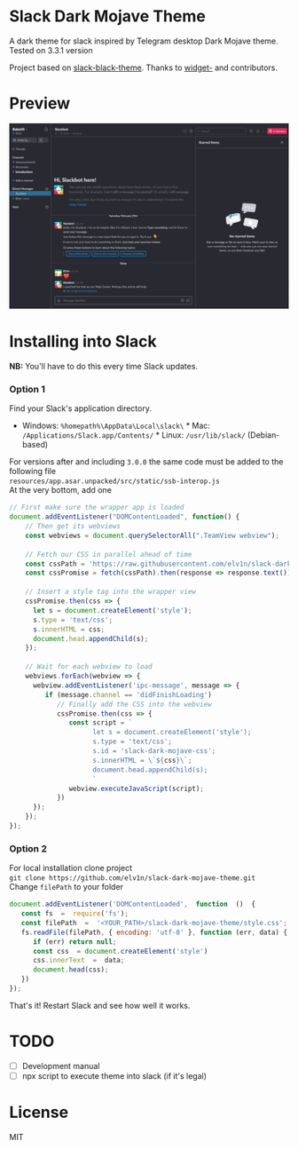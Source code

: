 
  
    
# Slack Dark Mojave Theme    
 A dark theme for slack inspired by Telegram desktop Dark Mojave theme.    
Tested on 3.3.1 version    
    
Project based on  [slack-black-theme](https://github.com/widget-/slack-black-theme). Thanks to [widget-](https://github.com/widget-) and contributors.  
# Preview    
![Screenshot](https://raw.githubusercontent.com/elv1n/slack-dark-mojave-theme/master/preview.png)
    
# Installing into Slack    
 **NB:** You'll have to do this every time Slack updates.    
    
### Option 1    
 Find your Slack's application directory.    
    
* Windows: `%homepath%\AppData\Local\slack\` * Mac: `/Applications/Slack.app/Contents/` * Linux: `/usr/lib/slack/` (Debian-based)    
    
For versions after and including `3.0.0` the same code must be added to the following file    
`resources/app.asar.unpacked/src/static/ssb-interop.js`    
 At the very bottom, add one    
    
```js    
// First make sure the wrapper app is loaded    
document.addEventListener("DOMContentLoaded", function() {    
    // Then get its webviews    
    const webviews = document.querySelectorAll(".TeamView webview");    
      
    // Fetch our CSS in parallel ahead of time    
    const cssPath = 'https://raw.githubusercontent.com/elv1n/slack-dark-mojave-theme/master/style.css';    
    const cssPromise = fetch(cssPath).then(response => response.text());    
    
    // Insert a style tag into the wrapper view  
    cssPromise.then(css => {  
      let s = document.createElement('style');  
      s.type = 'text/css';  
      s.innerHTML = css;  
      document.head.appendChild(s);  
    });  
    
    // Wait for each webview to load    
    webviews.forEach(webview => {    
      webview.addEventListener('ipc-message', message => {    
         if (message.channel == 'didFinishLoading')    
            // Finally add the CSS into the webview    
            cssPromise.then(css => {    
               const script = `    
                     let s = document.createElement('style');    
                     s.type = 'text/css';    
                     s.id = 'slack-dark-mojave-css';    
                     s.innerHTML = \`${css}\`;    
                     document.head.appendChild(s);    
                     `    
               webview.executeJavaScript(script);    
            })    
      });    
    });    
});    
```    
    
### Option 2    
 For local installation clone project    
`git clone https://github.com/elv1n/slack-dark-mojave-theme.git`    
 Change `filePath` to your folder    
    
```js    
document.addEventListener('DOMContentLoaded',  function  ()  {    
   const fs  =  require('fs');    
   const filePath  =  '<YOUR_PATH>/slack-dark-mojave-theme/style.css';    
   fs.readFile(filePath, { encoding: 'utf-8' }, function (err, data) {    
      if (err) return null;    
      const css  = document.createElement('style')    
      css.innerText  =  data;    
      document.head(css);    
   })    
});    
```    
    
That's it! Restart Slack and see how well it works.    
    
# TODO    
    
- [ ] Development manual    
 - [ ] npx script to execute theme into slack (if it's legal)    
    
# License    
 MIT